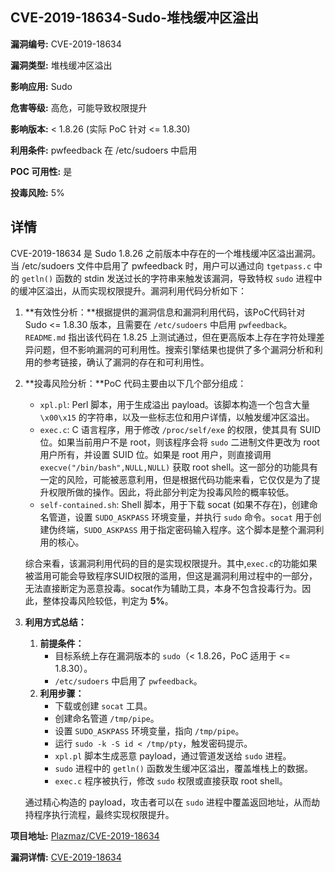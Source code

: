 ## CVE-2019-18634-Sudo-堆栈缓冲区溢出

**漏洞编号:** CVE-2019-18634

**漏洞类型:** 堆栈缓冲区溢出

**影响应用:** Sudo

**危害等级:** 高危，可能导致权限提升

**影响版本:** < 1.8.26 (实际 PoC 针对 <= 1.8.30)

**利用条件:** pwfeedback 在 /etc/sudoers 中启用

**POC 可用性:** 是

**投毒风险:** 5%

## 详情

CVE-2019-18634 是 Sudo 1.8.26 之前版本中存在的一个堆栈缓冲区溢出漏洞。当 /etc/sudoers 文件中启用了 pwfeedback 时，用户可以通过向 `tgetpass.c` 中的 `getln()` 函数的 stdin 发送过长的字符串来触发该漏洞，导致特权 `sudo` 进程中的缓冲区溢出，从而实现权限提升。漏洞利用代码分析如下：

1.  **有效性分析：**根据提供的漏洞信息和漏洞利用代码，该PoC代码针对 Sudo <= 1.8.30 版本，且需要在 `/etc/sudoers` 中启用 `pwfeedback`。`README.md` 指出该代码在 1.8.25 上测试通过，但在更高版本上存在字符处理差异问题，但不影响漏洞的可利用性。搜索引擎结果也提供了多个漏洞分析和利用的参考链接，确认了漏洞的存在和可利用性。

2.  **投毒风险分析：**PoC 代码主要由以下几个部分组成：
    *   `xpl.pl`: Perl 脚本，用于生成溢出 payload。该脚本构造一个包含大量 `\x00\x15` 的字符串，以及一些标志位和用户详情，以触发缓冲区溢出。
    *   `exec.c`: C 语言程序，用于修改 `/proc/self/exe` 的权限，使其具有 SUID 位。如果当前用户不是 root，则该程序会将 `sudo` 二进制文件更改为 root 用户所有，并设置 SUID 位。如果是 root 用户，则直接调用 `execve("/bin/bash",NULL,NULL)` 获取 root shell。这一部分的功能具有一定的风险，可能被恶意利用，但是根据代码功能来看，它仅仅是为了提升权限所做的操作。因此，将此部分判定为投毒风险的概率较低。
    *   `self-contained.sh`: Shell 脚本，用于下载 socat (如果不存在)，创建命名管道，设置 `SUDO_ASKPASS` 环境变量，并执行 `sudo` 命令。`socat` 用于创建伪终端，`SUDO_ASKPASS` 用于指定密码输入程序。这个脚本是整个漏洞利用的核心。

    综合来看，该漏洞利用代码的目的是实现权限提升。其中,`exec.c`的功能如果被滥用可能会导致程序SUID权限的滥用，但这是漏洞利用过程中的一部分，无法直接断定为恶意投毒。socat作为辅助工具，本身不包含投毒行为。因此，整体投毒风险较低，判定为 **5%**。

3.  **利用方式总结：**
    1.  **前提条件：**
        *   目标系统上存在漏洞版本的 `sudo`（< 1.8.26，PoC 适用于 <= 1.8.30）。
        *   `/etc/sudoers` 中启用了 `pwfeedback`。
    2.  **利用步骤：**
        *   下载或创建 `socat` 工具。
        *   创建命名管道 `/tmp/pipe`。
        *   设置 `SUDO_ASKPASS` 环境变量，指向 `/tmp/pipe`。
        *   运行 `sudo -k -S id < /tmp/pty`，触发密码提示。
        *   `xpl.pl` 脚本生成恶意 payload，通过管道发送给 `sudo` 进程。
        *   `sudo` 进程中的 `getln()` 函数发生缓冲区溢出，覆盖堆栈上的数据。
        *   `exec.c` 程序被执行，修改 `sudo` 权限或直接获取 root shell。

    通过精心构造的 payload，攻击者可以在 `sudo` 进程中覆盖返回地址，从而劫持程序执行流程，最终实现权限提升。

**项目地址:** [Plazmaz/CVE-2019-18634](https://github.com/Plazmaz/CVE-2019-18634)

**漏洞详情:** [CVE-2019-18634](https://nvd.nist.gov/vuln/detail/CVE-2019-18634)